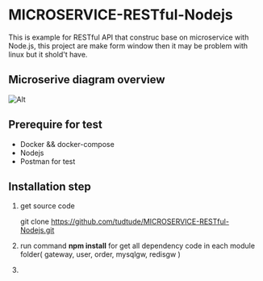 # MICROSERVICE-RESTful-Nodejs
This is example for RESTful API that construc base on microservice with Node.js, this project are make form window then it may be problem with linux but it shold't have.


## Microserive diagram overview

![Alt](https://github.com/tudtude/MICROSERVICE-RESTful-Nodejs/blob/master/Untitled%20Diagram.png)

## Prerequire for test

  - Docker && docker-compose
  - Nodejs 
  - Postman for test
  
## Installation step

  1) get source code
  
        git clone https://github.com/tudtude/MICROSERVICE-RESTful-Nodejs.git
  
  2) run command **npm install** for get all dependency code in each module folder( gateway, user, order, mysqlgw, redisgw )
  3) 
  
      
